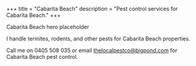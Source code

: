 +++
title = "Cabarita Beach"
description = "Pest control services for Cabarita Beach."
+++

<div class="hero">Cabarita Beach hero placeholder</div>

I handle termites, rodents, and other pests for Cabarita Beach properties.

<div class="placeholder-box"></div>

Call me on 0405 508 035 or email thelocalpestco@bigpond.com for Cabarita Beach pest control.
